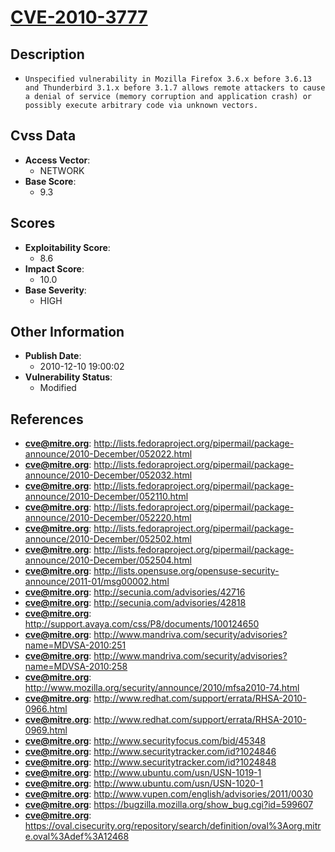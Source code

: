 
# [CVE-2010-3777](http://lists.fedoraproject.org/pipermail/package-announce/2010-December/052022.html)

## Description

- `Unspecified vulnerability in Mozilla Firefox 3.6.x before 3.6.13 and Thunderbird 3.1.x before 3.1.7 allows remote attackers to cause a denial of service (memory corruption and application crash) or possibly execute arbitrary code via unknown vectors.`

## Cvss Data

- **Access Vector**:
  - NETWORK
- **Base Score**:
  - 9.3

## Scores

- **Exploitability Score**:
  - 8.6
- **Impact Score**:
  - 10.0
- **Base Severity**:
  - HIGH

## Other Information

- **Publish Date**:
  - 2010-12-10 19:00:02
- **Vulnerability Status**:
  - Modified

## References

- **cve@mitre.org**: http://lists.fedoraproject.org/pipermail/package-announce/2010-December/052022.html
- **cve@mitre.org**: http://lists.fedoraproject.org/pipermail/package-announce/2010-December/052032.html
- **cve@mitre.org**: http://lists.fedoraproject.org/pipermail/package-announce/2010-December/052110.html
- **cve@mitre.org**: http://lists.fedoraproject.org/pipermail/package-announce/2010-December/052220.html
- **cve@mitre.org**: http://lists.fedoraproject.org/pipermail/package-announce/2010-December/052502.html
- **cve@mitre.org**: http://lists.fedoraproject.org/pipermail/package-announce/2010-December/052504.html
- **cve@mitre.org**: http://lists.opensuse.org/opensuse-security-announce/2011-01/msg00002.html
- **cve@mitre.org**: http://secunia.com/advisories/42716
- **cve@mitre.org**: http://secunia.com/advisories/42818
- **cve@mitre.org**: http://support.avaya.com/css/P8/documents/100124650
- **cve@mitre.org**: http://www.mandriva.com/security/advisories?name=MDVSA-2010:251
- **cve@mitre.org**: http://www.mandriva.com/security/advisories?name=MDVSA-2010:258
- **cve@mitre.org**: http://www.mozilla.org/security/announce/2010/mfsa2010-74.html
- **cve@mitre.org**: http://www.redhat.com/support/errata/RHSA-2010-0966.html
- **cve@mitre.org**: http://www.redhat.com/support/errata/RHSA-2010-0969.html
- **cve@mitre.org**: http://www.securityfocus.com/bid/45348
- **cve@mitre.org**: http://www.securitytracker.com/id?1024846
- **cve@mitre.org**: http://www.securitytracker.com/id?1024848
- **cve@mitre.org**: http://www.ubuntu.com/usn/USN-1019-1
- **cve@mitre.org**: http://www.ubuntu.com/usn/USN-1020-1
- **cve@mitre.org**: http://www.vupen.com/english/advisories/2011/0030
- **cve@mitre.org**: https://bugzilla.mozilla.org/show_bug.cgi?id=599607
- **cve@mitre.org**: https://oval.cisecurity.org/repository/search/definition/oval%3Aorg.mitre.oval%3Adef%3A12468
